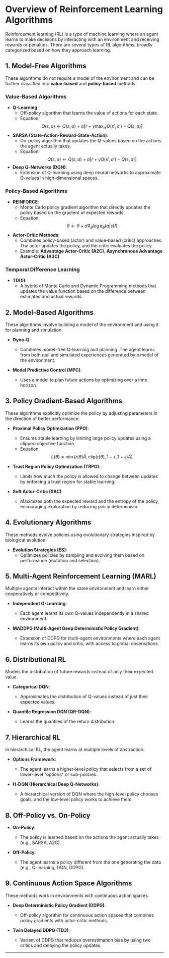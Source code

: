 # Overview of Reinforcement Learning Algorithms
Reinforcement learning (RL) is a type of machine learning where an agent learns to make decisions by interacting with an environment and receiving rewards or penalties. There are several types of RL algorithms, broadly categorized based on how they approach learning.

## 1. Model-Free Algorithms
These algorithms do not require a model of the environment and can be further classified into **value-based** and **policy-based** methods.

### Value-Based Algorithms
- **Q-Learning**:
    - Off-policy algorithm that learns the value of actions for each state.
    - Equation: 
        $$
        Q(s, a) \leftarrow Q(s, a) + \alpha [r + \gamma \max_{a'} Q(s', a') - Q(s, a)]
        $$
- **SARSA (State-Action-Reward-State-Action)**:
    - On-policy algorithm that updates the Q-values based on the actions the agent actually takes.
    - Equation: 
        $$
        Q(s, a) \leftarrow Q(s, a) + \alpha [r + \gamma Q(s', a') - Q(s, a)]
        $$
- **Deep Q-Networks (DQN)**:
    - Extension of Q-learning using deep neural networks to approximate Q-values in high-dimensional spaces.

### Policy-Based Algorithms
- **REINFORCE**:
    - Monte Carlo policy gradient algorithm that directly updates the policy based on the gradient of expected rewards.
    - Equation:
        $$
        \theta \leftarrow \theta + \alpha \nabla_\theta \log \pi_\theta(a|s) R
        $$
- **Actor-Critic Methods**:
    - Combines policy-based (actor) and value-based (critic) approaches. The actor updates the policy, and the critic evaluates the policy.
    - Example: **Advantage Actor-Critic (A2C)**, **Asynchronous Advantage Actor-Critic (A3C)**.

### Temporal Difference Learning
- **TD(0)**:
    - A hybrid of Monte Carlo and Dynamic Programming methods that updates the value function based on the difference between estimated and actual rewards.

## 2. Model-Based Algorithms
These algorithms involve building a model of the environment and using it for planning and simulation.

- **Dyna-Q**:
    - Combines model-free Q-learning and planning. The agent learns from both real and simulated experiences generated by a model of the environment.
    
- **Model Predictive Control (MPC)**:
    - Uses a model to plan future actions by optimizing over a time horizon.

## 3. Policy Gradient-Based Algorithms
These algorithms explicitly optimize the policy by adjusting parameters in the direction of better performance.

- **Proximal Policy Optimization (PPO)**:
    - Ensures stable learning by limiting large policy updates using a clipped objective function.
    - Equation:
        $$
        L(\theta) = \min(r(\theta) \hat{A}, \text{clip}(r(\theta), 1 - \epsilon, 1 + \epsilon) \hat{A})
        $$
    
- **Trust Region Policy Optimization (TRPO)**:
    - Limits how much the policy is allowed to change between updates by enforcing a trust region for stable learning.
    
- **Soft Actor-Critic (SAC)**:
    - Maximizes both the expected reward and the entropy of the policy, encouraging exploration by reducing policy determinism.

## 4. Evolutionary Algorithms
These methods evolve policies using evolutionary strategies inspired by biological evolution.

- **Evolution Strategies (ES)**:
    - Optimizes policies by sampling and evolving them based on performance (mutation and selection).

## 5. Multi-Agent Reinforcement Learning (MARL)
Multiple agents interact within the same environment and learn either cooperatively or competitively.

- **Independent Q-Learning**:
    - Each agent learns its own Q-values independently in a shared environment.
    
- **MADDPG (Multi-Agent Deep Deterministic Policy Gradient)**:
    - Extension of DDPG for multi-agent environments where each agent learns its own policy and critic, with access to global observations.

## 6. Distributional RL
Models the distribution of future rewards instead of only their expected value.

- **Categorical DQN**:
    - Approximates the distribution of Q-values instead of just their expected values.
    
- **Quantile Regression DQN (QR-DQN)**:
    - Learns the quantiles of the return distribution.

## 7. Hierarchical RL
In hierarchical RL, the agent learns at multiple levels of abstraction.

- **Options Framework**:
    - The agent learns a higher-level policy that selects from a set of lower-level "options" or sub-policies.
    
- **H-DQN (Hierarchical Deep Q-Networks)**:
    - A hierarchical version of DQN where the high-level policy chooses goals, and the low-level policy works to achieve them.

## 8. Off-Policy vs. On-Policy
- **On-Policy**:
    - The policy is learned based on the actions the agent actually takes (e.g., SARSA, A2C).
    
- **Off-Policy**:
    - The agent learns a policy different from the one generating the data (e.g., Q-learning, DQN, DDPG).

## 9. Continuous Action Space Algorithms
These methods work in environments with continuous action spaces.

- **Deep Deterministic Policy Gradient (DDPG)**:
    - Off-policy algorithm for continuous action spaces that combines policy gradients with actor-critic methods.
    
- **Twin Delayed DDPG (TD3)**:
    - Variant of DDPG that reduces overestimation bias by using two critics and delaying the policy updates.

---
